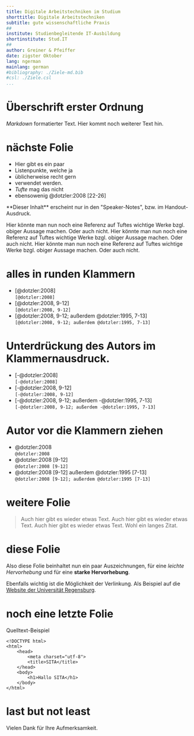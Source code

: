 ```yaml
---
title: Digitale Arbeitstechniken im Studium
shorttitle: Digitale Arbeitstechniken
subtitle: gute wissenschaftliche Praxis
##
institute: Studienbegleitende IT-Ausbildung
shortinstitute: Stud.IT
##
author: Greiner & Pfeiffer
date: zigster Oktober
lang: ngerman
mainlang: german
#bibliography: ./Ziele-md.bib
#csl: ./Ziele.csl
...
```


# Überschrift erster Ordnung

*Markdown* formatierter Text. Hier kommt noch weiterer Text hin.

# nächste Folie

* Hier gibt es ein paar
* Listenpunkte, welche ja
* üblicherweise recht gern
* verwendet werden.
* *Tufte* mag das nicht
* ebensowenig @dotzler:2008 [22-26]

<div class="notes">
**Dieser Inhalt** erscheint nur in den "Speaker-Notes", bzw. im Handout-Ausdruck.

Hier könnte man nun noch eine Referenz auf Tuftes wichtige Werke bzgl. obiger Aussage machen. Oder auch nicht. Hier könnte man nun noch eine Referenz auf Tuftes wichtige Werke bzgl. obiger Aussage machen. Oder auch nicht. Hier könnte man nun noch eine Referenz auf Tuftes wichtige Werke bzgl. obiger Aussage machen. Oder auch nicht.

</div>

# alles in runden Klammern

* [@dotzler:2008] \
  ``[@dotzler:2008]``
* [@dotzler:2008, 9-12] \
  ``[@dotzler:2008, 9-12]``
* [@dotzler:2008, 9-12; außerdem @dotzler:1995, 7-13] \
  ``[@dotzler:2008, 9-12; außerdem @dotzler:1995, 7-13]``

# Unterdrückung des Autors im Klammernausdruck.

* [-@dotzler:2008] \
  ``[-@dotzler:2008]``
* [-@dotzler:2008, 9-12] \
  ``[-@dotzler:2008, 9-12]``
* [-@dotzler:2008, 9-12; außerdem -@dotzler:1995, 7-13] \
  ``[-@dotzler:2008, 9-12; außerdem -@dotzler:1995, 7-13]``

# Autor vor die Klammern ziehen

* @dotzler:2008 \
  ``@dotzler:2008``
* @dotzler:2008 [9-12] \
  ``@dotzler:2008 [9-12]``
* @dotzler:2008 [9-12] außerdem @dotzler:1995 [7-13] \
  ``@dotzler:2008 [9-12]; außerdem @dotzler:1995 [7-13]``


# weitere Folie

> Auch hier gibt es wieder etwas Text. Auch hier gibt es wieder etwas Text. Auch hier gibt es wieder etwas Text. Wohl ein langes Zitat.

# diese Folie

Also diese Folie beinhaltet nun ein paar Auszeichnungen, für eine *leichte Hervorhebung* und für eine **starke Hervorhebung**.

Ebenfalls wichtig ist die Möglichkeit der Verlinkung. Als Beispiel auf die [Website der Universität Regensburg](http://www.ur.de).

# noch eine letzte Folie

Quelltext-Beispiel

~~~~ {.html}
<!DOCTYPE html>
<html>
    <head>
        <meta charset="utf-8">
        <title>SITA</title>
    </head>
    <body>
        <h1>Hallo SITA</h1>
    </body>
</html>
~~~~

# last but not least

Vielen Dank für Ihre Aufmerksamkeit.
